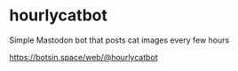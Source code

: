 # hourlycatbot

Simple Mastodon bot that posts cat images every few hours

https://botsin.space/web/@hourlycatbot